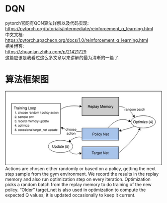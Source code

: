 # DQN
pytorch官网有QON算法详解以及代码实现: <br>
https://pytorch.org/tutorials/intermediate/reinforcement_q_learning.html <br>
中文文档: <br>
https://pytorch.apachecn.org/docs/1.0/reinforcement_q_learning.html <br>
相关博客: <br>
https://zhuanlan.zhihu.com/p/21421729 <br>
这篇应该是我看过这么多文章以来讲解的最为清晰的一篇了. <br>
# 算法框架图
![DQN](https://github.com/MA-JIE/Reinforcement-Learning-MJ/blob/master/%E6%B7%B1%E5%BA%A6%E5%BC%BA%E5%8C%96%E5%AD%A6%E4%B9%A0/DQN/img/DQN.jpg) <br>
Actions are chosen either randomly or based on a policy, getting the next step sample from the gym environment. We record the results in the replay memory and also run optimization step on every iteration. Optimization picks a random batch from the replay memory to do training of the new policy. “Older” target_net is also used in optimization to compute the expected Q values; it is updated occasionally to keep it current. <br>
